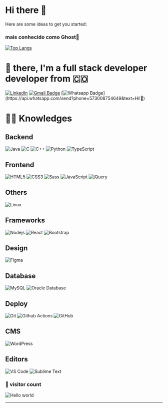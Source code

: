 # Hi there 👋




Here are some ideas to get you started:
 ### mais conhecido como Ghost👻 


[![Top Langs](https://github-readme-stats.vercel.app/api/top-langs/?username=FELIPESANTACRUZ&layout=compact&theme=midnight-purple)](https://github.com/FELIPESANTACRUZ/github-readme-stats)



# 🖖 there, I'm a full stack developer developer from 🇨🇴

[![LinkedIn](https://img.shields.io/badge/-LINKEDIN-0077B5?style=for-the-badge&logo=linkedin&logoColor=white)](https://www.linkedin.com/in/felipe-santa-cruz-sim%C3%A3o-53956b1a4/)
[![Gmail Badge](https://img.shields.io/badge/-Gmail-c14438?style=flat-square&logo=Gmail&logoColor=white&link=mailto:dacelis0@misena.edu.co)](felipesantacruz6@gmail.com)
[![Whatsapp Badge](https://img.shields.io/badge/-Whatsapp-4CA143?style=flat-square&labelColor=4CA143&logo=whatsapp&logoColor=white&link=https://api.whatsapp.com/send?phone=573008754649&text=Olá!)](https://api.whatsapp.com/send?phone=573008754649&text=Hi!🖖)


# :man_technologist: Knowledges

## Backend
![Java](http://img.shields.io/badge/-Java-007396?style=flat-square&logo=java&logoColor=ffffff)
![C](https://img.shields.io/badge/-C-000000?style=flat&logo=c)
![C++](https://img.shields.io/badge/-C++-000000?style=flat&logo=c%2B%2B)
![Python](https://img.shields.io/badge/-Python-000000?style=flat&logo=python)
![TypeScript](https://img.shields.io/badge/-TypeScript-000000?style=flat&logo=typescript)

## Frontend
![HTML5](https://img.shields.io/badge/-HTML5-%23E44D27?style=flat-square&logo=html5&logoColor=ffffff)
![CSS3](https://img.shields.io/badge/-CSS3-%231572B6?style=flat-square&logo=css3)
![Sass](https://img.shields.io/badge/-Sass-%23CC6699?style=flat-square&logo=sass&logoColor=ffffff)
![JavaScript](https://img.shields.io/badge/-JavaScript-black?style=flat-square&logo=javascript)
![jQuery](https://img.shields.io/badge/-jQuery-222222?style=flat&logo=jQuery&logoColor=0769AD)

## Others
![Linux](https://img.shields.io/badge/-Linux-222222?style=flat&logo=linux&logoColor=FCC624)

## Frameworks
![Nodejs](https://img.shields.io/badge/-Nodejs-black?style=flat-square&logo=Node.js)
![React](https://img.shields.io/badge/-React-%23282C34?style=flat-square&logo=react)
![Bootstrap](https://img.shields.io/badge/-Bootstrap-563D7C?style=flat-square&logo=bootstrap)

## Design
![Figma](http://img.shields.io/badge/-Figma-30333c?style=flat-square&logo=figma&logoColor=ffffff)

## Database
![MySQL](https://img.shields.io/badge/-MySQL-black?style=flat-square&logo=mysql)
![Oracle Database](http://img.shields.io/badge/-Oracle-DD0031?style=flat-square&logo=oracle)

## Deploy
![Git](https://img.shields.io/badge/-Git-black?style=flat-square&logo=git)
![Github Actions](http://img.shields.io/badge/-Github%20Actions-2088FF?style=flat-square&logo=github-actions&logoColor=ffffff)
![GitHub](https://img.shields.io/badge/-GitHub-181717?style=flat-square&logo=github)

## CMS
![WordPress](https://img.shields.io/badge/-WordPress-21759B?style=flat-square&logo=wordpress)

## Editors
![VS Code](http://img.shields.io/badge/-VS%20Code-007ACC?style=flat-square&logo=visual-studio-code)
![Sublime Text](http://img.shields.io/badge/-Sublime%20Text-3C4858?style=flat-square&logo=sublime-text)

### 👀 visitor count

<img src="https://profile-counter.glitch.me/hayat-tamboli/count.svg" alt="Hello world" />

<hr />

